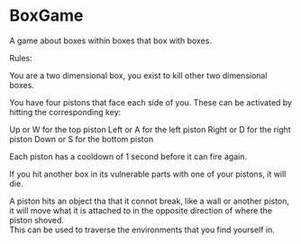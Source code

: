 # BoxGame
A game about boxes within boxes that box with boxes.

Rules:

You are a two dimensional box, you exist to kill other two dimensional boxes.

You have four pistons that face each side of you.  These 
can be activated by hitting the corresponding key:

Up or W for the top piston
Left or A for the left piston
Right or D for the right piston
Down or S for the bottom piston

Each piston has a cooldown of 1 second before it can fire again.

If you hit another box in its vulnerable parts with one of
your pistons, it will die.

A piston hits an object tha that it connot break, like 
a wall or another piston, it will move what it is attached 
to in the opposite direction of where the piston shoved.  
This can be used to traverse the environments that you
find yourself in.
